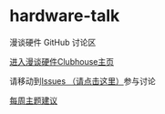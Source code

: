 # hardware-talk
漫谈硬件 GitHub 讨论区

[进入漫谈硬件Clubhouse主页](https://www.clubhouse.com/club/hardware-漫谈硬件)

请移动到[Issues （请点击这里）](https://github.com/hardware-talk/hardware-talk/issues)参与讨论

[每周主题建议](https://github.com/hardware-talk/hardware-talk/issues/1)
